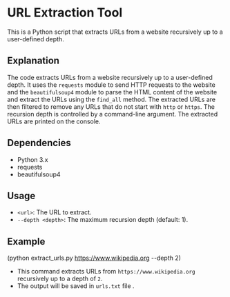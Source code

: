 # URL Extraction Tool

This is a Python script that extracts URLs from a website recursively up to a user-defined depth.

## Explanation 

The code extracts URLs from a website recursively up to a user-defined depth. It uses the `requests` module to send HTTP requests to the website and the `beautifulsoup4` module to parse the HTML content of the website and extract the URLs using the `find_all` method. The extracted URLs are then filtered to remove any URLs that do not start with `http` or `https`. The recursion depth is controlled by a command-line argument. The extracted URLs are printed on the console.


## Dependencies

- Python 3.x
- requests
- beautifulsoup4

## Usage

- `<url>`: The URL to extract.
- `--depth <depth>`: The maximum recursion depth (default: 1).

## Example

(python extract_urls.py https://www.wikipedia.org --depth 2)  
- This command extracts URLs from `https://www.wikipedia.org` recursively up to a depth of `2`.
- The output will be saved in `urls.txt` file .





